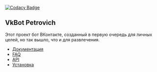 [![Codacy Badge](https://api.codacy.com/project/badge/Grade/902a018f7e0c4e5d9a823e974a972742)](https://app.codacy.com/manual/Xoma163/xoma163site?utm_source=github.com&utm_medium=referral&utm_content=Xoma163/xoma163site&utm_campaign=Badge_Grade_Settings)

## VkBot Petrovich

Этот проект бот ВКонтакте, созданный в первую очередь для личных целей, но так вышло, что и для развлечения.

-   [Документация](https://vk.com/@igor_petrovich_ksta-instrukciya-po-ispolzovaniu) 
-   [FAQ](./readme/faq.md)
-   [API](./readme/api.md) 
-   [Установка](./readme/setup.md)


